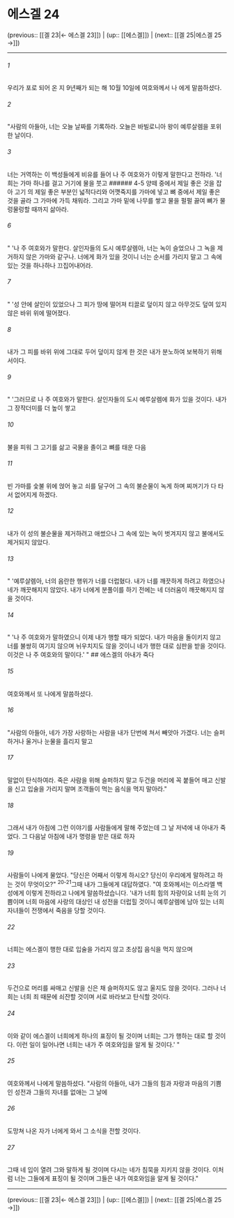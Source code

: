 # 에스겔 24

(previous:: [[겔 23|← 에스겔 23]]) | (up:: [[에스겔]]) | (next:: [[겔 25|에스겔 25 →]])

***




###### 1 

우리가 포로 되어 온 지 9년째가 되는 해 10월 10일에 여호와께서 나 에게 말씀하셨다. 



###### 2 

"사람의 아들아, 너는 오늘 날짜를 기록하라. 오늘은 바빌로니아 왕이 예루살렘을 포위한 날이다. 



###### 3 

너는 거역하는 이 백성들에게 비유를 들어 나 주 여호와가 이렇게 말한다고 전하라. '너희는 가마 하나를 걸고 거기에 물을 붓고 ###### 4-5 양떼 중에서 제일 좋은 것을 잡아 고기 의 제일 좋은 부분인 넓적다리와 어깻죽지를 가마에 넣고 뼈 중에서 제일 좋은 것을 골라 그 가마에 가득 채워라. 그리고 가마 밑에 나무를 쌓고 물을 펄펄 끓여 뼈가 물렁물렁할 때까지 삶아라. 



###### 6 

" '나 주 여호와가 말한다. 살인자들의 도시 예루살렘아, 너는 녹이 슬었으나 그 녹을 제거하지 않은 가마와 같구나. 너에게 화가 있을 것이니 너는 순서를 가리지 말고 그 속에 있는 것을 하나하나 끄집어내어라. 



###### 7 

" '성 안에 살인이 있었으나 그 피가 땅에 떨어져 티끌로 덮이지 않고 아무것도 덮여 있지 않은 바위 위에 떨어졌다. 



###### 8 

내가 그 피를 바위 위에 그대로 두어 덮이지 않게 한 것은 내가 분노하여 보복하기 위해서이다. 



###### 9 

" '그러므로 나 주 여호와가 말한다. 살인자들의 도시 예루살렘에 화가 있을 것이다. 내가 그 장작더미를 더 높이 쌓고 



###### 10 

불을 피워 그 고기를 삶고 국물을 졸이고 뼈를 태운 다음 



###### 11 

빈 가마를 숯불 위에 얹어 놓고 쇠를 달구어 그 속의 불순물이 녹게 하며 찌꺼기가 다 타서 없어지게 하겠다. 



###### 12 

내가 이 성의 불순물을 제거하려고 애썼으나 그 속에 있는 녹이 벗겨지지 않고 불에서도 제거되지 않았다. 



###### 13 

" '예루살렘아, 너의 음란한 행위가 너를 더럽혔다. 내가 너를 깨끗하게 하려고 하였으나 네가 깨끗해지지 않았다. 내가 너에게 분풀이를 하기 전에는 네 더러움이 깨끗해지지 않을 것이다. 



###### 14 

" '나 주 여호와가 말하였으니 이제 내가 행할 때가 되었다. 내가 마음을 돌이키지 않고 너를 불쌍히 여기지 않으며 뉘우치지도 않을 것이니 네가 행한 대로 심판을 받을 것이다. 이것은 나 주 여호와의 말이다.' " ## 에스겔의 아내가 죽다 



###### 15 

여호와께서 또 나에게 말씀하셨다. 



###### 16 

"사람의 아들아, 네가 가장 사랑하는 사람을 내가 단번에 쳐서 빼앗아 가겠다. 너는 슬퍼하거나 울거나 눈물을 흘리지 말고 



###### 17 

말없이 탄식하여라. 죽은 사람을 위해 슬퍼하지 말고 두건을 머리에 꼭 붙들어 매고 신발을 신고 입술을 가리지 말며 조객들이 먹는 음식을 먹지 말아라." 



###### 18 

그래서 내가 아침에 그런 이야기를 사람들에게 말해 주었는데 그 날 저녁에 내 아내가 죽었다. 그 다음날 아침에 내가 명령을 받은 대로 하자 



###### 19 

사람들이 나에게 물었다. "당신은 어째서 이렇게 하시오? 당신이 우리에게 말하려고 하는 것이 무엇이오?" <sup class="versenum">20-21</sup>그때 내가 그들에게 대답하였다. "여 호와께서는 이스라엘 백성에게 이렇게 전하라고 나에게 말씀하셨습니다. '내가 너희 힘의 자랑이요 너희 눈의 기쁨이며 너희 마음에 사랑의 대상인 내 성전을 더럽힐 것이니 예루살렘에 남아 있는 너희 자녀들이 전쟁에서 죽음을 당할 것이다. 



###### 22 

너희는 에스겔이 행한 대로 입술을 가리지 않고 초상집 음식을 먹지 않으며 



###### 23 

두건으로 머리를 싸매고 신발을 신은 채 슬퍼하지도 않고 울지도 않을 것이다. 그러나 너희는 너희 죄 때문에 쇠잔할 것이며 서로 바라보고 탄식할 것이다. 



###### 24 

이와 같이 에스겔이 너희에게 하나의 표징이 될 것이며 너희는 그가 행하는 대로 할 것이다. 이런 일이 일어나면 너희는 내가 주 여호와임을 알게 될 것이다.' " 



###### 25 

여호와께서 나에게 말씀하셨다. "사람의 아들아, 내가 그들의 힘과 자랑과 마음의 기쁨인 성전과 그들의 자녀를 없애는 그 날에 



###### 26 

도망쳐 나온 자가 너에게 와서 그 소식을 전할 것이다. 



###### 27 

그때 네 입이 열려 그와 말하게 될 것이며 다시는 네가 침묵을 지키지 않을 것이다. 이처럼 너는 그들에게 표징이 될 것이며 그들은 내가 여호와임을 알게 될 것이다."

***

(previous:: [[겔 23|← 에스겔 23]]) | (up:: [[에스겔]]) | (next:: [[겔 25|에스겔 25 →]])
